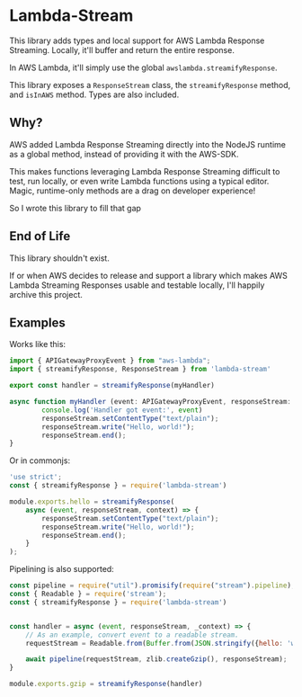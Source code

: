 # Lambda-Stream

This library adds types and local support for AWS Lambda Response Streaming. Locally, it'll buffer and return the entire response.

In AWS Lambda, it'll simply use the global `awslambda.streamifyResponse`.

This library exposes a `ResponseStream` class, the `streamifyResponse` method, and `isInAWS` method. Types are also included.

## Why?
AWS added Lambda Response Streaming directly into the NodeJS runtime as a global method, instead of providing it with the AWS-SDK.

This makes functions leveraging Lambda Response Streaming difficult to test, run locally, or even write Lambda functions using a typical editor. Magic, runtime-only methods are a drag on developer experience!

So I wrote this library to fill that gap

## End of Life
This library shouldn't exist.

If or when AWS decides to release and support a library which makes AWS Lambda Streaming Responses usable and testable locally, I'll happily archive this project.


## Examples

Works like this:

```typescript
import { APIGatewayProxyEvent } from "aws-lambda";
import { streamifyResponse, ResponseStream } from 'lambda-stream'

export const handler = streamifyResponse(myHandler)

async function myHandler (event: APIGatewayProxyEvent, responseStream: ResponseStream): Promise<void> {
        console.log('Handler got event:', event)
        responseStream.setContentType("text/plain");
        responseStream.write("Hello, world!");
        responseStream.end();
}
```

Or in commonjs:

```javascript
'use strict';
const { streamifyResponse } = require('lambda-stream')

module.exports.hello = streamifyResponse(
    async (event, responseStream, context) => {
        responseStream.setContentType("text/plain");
        responseStream.write("Hello, world!");
        responseStream.end();
    }
);
```


Pipelining is also supported:

```javascript
const pipeline = require("util").promisify(require("stream").pipeline);
const { Readable } = require('stream');
const { streamifyResponse } = require('lambda-stream')


const handler = async (event, responseStream, _context) => {
    // As an example, convert event to a readable stream.
    requestStream = Readable.from(Buffer.from(JSON.stringify({hello: 'world'})));

    await pipeline(requestStream, zlib.createGzip(), responseStream);
}

module.exports.gzip = streamifyResponse(handler)
```
